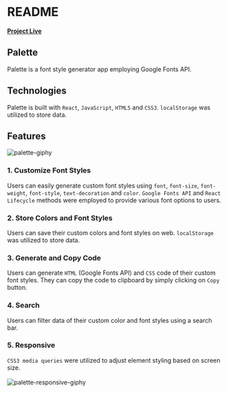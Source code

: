 # README
[**Project Live**](https://juneseong.github.io/palette)

## Palette
Palette is a font style generator app employing Google Fonts API.

## Technologies
Palette is built with `React`, `JavaScript`, `HTML5` and `CSS3`. `localStorage` was utilized to store data.

## Features
![palette-giphy](https://user-images.githubusercontent.com/57915629/85969456-af44aa80-b995-11ea-934c-ee3083709a59.gif)
### 1. Customize Font Styles
Users can easily generate custom font styles using `font`, `font-size`, `font-weight`, `font-style`, `text-decoration` and `color`. `Google Fonts API` and `React Lifecycle` methods were employed to provide various font options to users.
### 2. Store Colors and Font Styles
Users can save their custom colors and font styles on web. `localStorage` was utilized to store data.
### 3. Generate and Copy Code
Users can generate `HTML` (Google Fonts API) and `CSS` code of their custom font styles. They can copy the code to clipboard by simply clicking on `Copy` button.
### 4. Search
Users can filter data of their custom color and font styles using a search bar.
### 5. Responsive
`CSS3 media queries` were utilized to adjust element styling based on screen size.
<br><br>
![palette-responsive-giphy](https://user-images.githubusercontent.com/57915629/85970327-2f6c0f80-b998-11ea-92a6-69608ad83944.gif)
